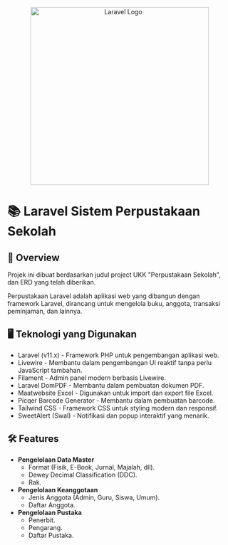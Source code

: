<p align="center"><a href="https://laravel.com" target="_blank"><img src="https://raw.githubusercontent.com/laravel/art/master/logo-lockup/5%20SVG/2%20CMYK/1%20Full%20Color/laravel-logolockup-cmyk-red.svg" width="400" alt="Laravel Logo"></a></p>

# 📚 Laravel Sistem Perpustakaan Sekolah

## 🚀 Overview
Projek ini dibuat berdasarkan judul project UKK "Perpustakaan Sekolah", dan ERD yang telah diberikan.

Perpustakaan Laravel adalah aplikasi web yang dibangun dengan framework Laravel, dirancang untuk mengelola buku, anggota, transaksi peminjaman, dan lainnya.

## 🖥️ Teknologi yang Digunakan
- Laravel (v11.x) - Framework PHP untuk pengembangan aplikasi web.
- Livewire - Membantu dalam pengembangan UI reaktif tanpa perlu JavaScript tambahan.
- Filament - Admin panel modern berbasis Livewire.
- Laravel DomPDF - Membantu dalam pembuatan dokumen PDF.
- Maatwebsite Excel - Digunakan untuk import dan export file Excel.
- Picqer Barcode Generator - Membantu dalam pembuatan barcode.
- Tailwind CSS - Framework CSS untuk styling modern dan responsif.
- SweetAlert (Swal) - Notifikasi dan popup interaktif yang menarik.


## 🛠️ Features
- **Pengelolaan Data Master**
    - Format (Fisik, E-Book, Jurnal, Majalah, dll).
    - Dewey Decimal Classification (DDC).
    - Rak.
- **Pengelolaan Keanggotaan**
    - Jenis Anggota (Admin, Guru, Siswa, Umum).
    - Daftar Anggota.
- **Pengelolaan Pustaka**
    - Penerbit.
    - Pengarang.
    - Daftar Pustaka.

